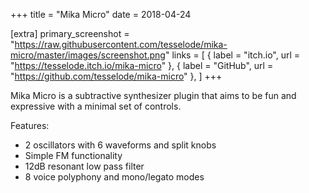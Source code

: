 +++
title = "Mika Micro"
date = 2018-04-24

[extra]
primary_screenshot = "https://raw.githubusercontent.com/tesselode/mika-micro/master/images/screenshot.png"
links = [
	{ label = "itch.io", url = "https://tesselode.itch.io/mika-micro" },
	{ label = "GitHub", url = "https://github.com/tesselode/mika-micro" },
]
+++

Mika Micro is a subtractive synthesizer plugin that aims to be fun and expressive with a minimal set of controls.

Features:

- 2 oscillators with 6 waveforms and split knobs
- Simple FM functionality
- 12dB resonant low pass filter
- 8 voice polyphony and mono/legato modes
